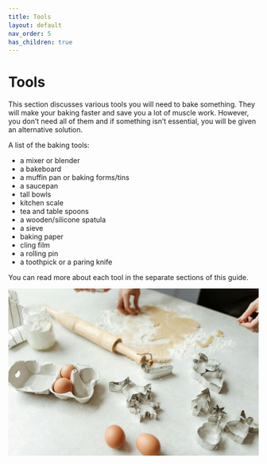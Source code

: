 ```yaml
---
title: Tools
layout: default
nav_order: 5
has_children: true
---
```



<h1>Tools</h1>


This section discusses various tools you will need to bake something. They will make your baking faster and save you a lot of muscle work. However, you don’t need all of them and if something isn’t essential, you will be given an alternative solution. 

A list of the baking tools:

-	a mixer or blender
-	a bakeboard
-	a muffin pan or baking forms/tins
-	a saucepan
-	tall bowls
-	kitchen scale
-	tea and table spoons
-	a wooden/silicone spatula
-	a sieve
-	baking paper
-	cling film
-	a rolling pin
-	a toothpick or a paring knife

You can read more about each tool in the separate sections of this guide.


<p style="text-align: center"><img src="small_size_baking_tools2.jpg"></p>

